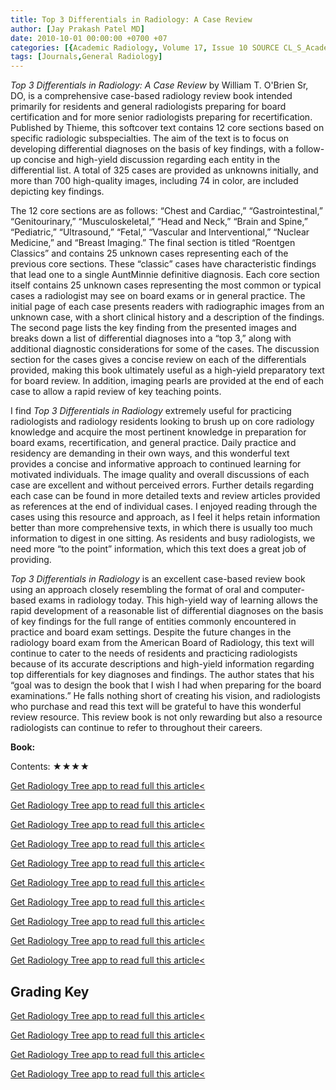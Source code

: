 ```yaml
---
title: Top 3 Differentials in Radiology: A Case Review
author: [Jay Prakash Patel MD]
date: 2010-10-01 00:00:00 +0700 +07
categories: [{Academic Radiology, Volume 17, Issue 10 SOURCE CL_S_AcademicRadiologyVolume17Issue10 1}]
tags: [Journals,General Radiology]
---
```

_Top 3 Differentials in Radiology: A Case Review_ by William T. O'Brien Sr, DO, is a comprehensive case-based radiology review book intended primarily for residents and general radiologists preparing for board certification and for more senior radiologists preparing for recertification. Published by Thieme, this softcover text contains 12 core sections based on specific radiologic subspecialties. The aim of the text is to focus on developing differential diagnoses on the basis of key findings, with a follow-up concise and high-yield discussion regarding each entity in the differential list. A total of 325 cases are provided as unknowns initially, and more than 700 high-quality images, including 74 in color, are included depicting key findings.

The 12 core sections are as follows: “Chest and Cardiac,” “Gastrointestinal,” “Genitourinary,” “Musculoskeletal,” “Head and Neck,” “Brain and Spine,” “Pediatric,” “Ultrasound,” “Fetal,” “Vascular and Interventional,” “Nuclear Medicine,” and “Breast Imaging.” The final section is titled “Roentgen Classics” and contains 25 unknown cases representing each of the previous core sections. These “classic” cases have characteristic findings that lead one to a single AuntMinnie definitive diagnosis. Each core section itself contains 25 unknown cases representing the most common or typical cases a radiologist may see on board exams or in general practice. The initial page of each case presents readers with radiographic images from an unknown case, with a short clinical history and a description of the findings. The second page lists the key finding from the presented images and breaks down a list of differential diagnoses into a “top 3,” along with additional diagnostic considerations for some of the cases. The discussion section for the cases gives a concise review on each of the differentials provided, making this book ultimately useful as a high-yield preparatory text for board review. In addition, imaging pearls are provided at the end of each case to allow a rapid review of key teaching points.

I find _Top 3 Differentials in Radiology_ extremely useful for practicing radiologists and radiology residents looking to brush up on core radiology knowledge and acquire the most pertinent knowledge in preparation for board exams, recertification, and general practice. Daily practice and residency are demanding in their own ways, and this wonderful text provides a concise and informative approach to continued learning for motivated individuals. The image quality and overall discussions of each case are excellent and without perceived errors. Further details regarding each case can be found in more detailed texts and review articles provided as references at the end of individual cases. I enjoyed reading through the cases using this resource and approach, as I feel it helps retain information better than more comprehensive texts, in which there is usually too much information to digest in one sitting. As residents and busy radiologists, we need more “to the point” information, which this text does a great job of providing.

_Top 3 Differentials in Radiology_ is an excellent case-based review book using an approach closely resembling the format of oral and computer-based exams in radiology today. This high-yield way of learning allows the rapid development of a reasonable list of differential diagnoses on the basis of key findings for the full range of entities commonly encountered in practice and board exam settings. Despite the future changes in the radiology board exam from the American Board of Radiology, this text will continue to cater to the needs of residents and practicing radiologists because of its accurate descriptions and high-yield information regarding top differentials for key diagnoses and findings. The author states that his “goal was to design the book that I wish I had when preparing for the board examinations.” He falls nothing short of creating his vision, and radiologists who purchase and read this text will be grateful to have this wonderful review resource. This review book is not only rewarding but also a resource radiologists can continue to refer to throughout their careers.

**Book:**

Contents: ★★★★

[Get Radiology Tree app to read full this article<](https://clinicalpub.com/app)

[Get Radiology Tree app to read full this article<](https://clinicalpub.com/app)

[Get Radiology Tree app to read full this article<](https://clinicalpub.com/app)

[Get Radiology Tree app to read full this article<](https://clinicalpub.com/app)

[Get Radiology Tree app to read full this article<](https://clinicalpub.com/app)

[Get Radiology Tree app to read full this article<](https://clinicalpub.com/app)

[Get Radiology Tree app to read full this article<](https://clinicalpub.com/app)

[Get Radiology Tree app to read full this article<](https://clinicalpub.com/app)

[Get Radiology Tree app to read full this article<](https://clinicalpub.com/app)

[Get Radiology Tree app to read full this article<](https://clinicalpub.com/app)

## Grading Key

[Get Radiology Tree app to read full this article<](https://clinicalpub.com/app)

[Get Radiology Tree app to read full this article<](https://clinicalpub.com/app)

[Get Radiology Tree app to read full this article<](https://clinicalpub.com/app)

[Get Radiology Tree app to read full this article<](https://clinicalpub.com/app)